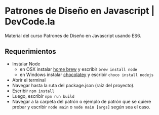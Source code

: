 # Patrones de Diseño en Javascript | DevCode.la
Material del curso Patrones de Diseño en Javascript usando ES6.

## Requerimientos

- Instalar Node
	- en OSX instalar [home brew](http://brew.sh/) y escribir `brew install node`
	- en Windows instalar [chocolatey](https://chocolatey.org/) y escribir `choco install nodejs`
- Abrir el terminal
- Navegar hasta la ruta del package.json (raíz del proyecto).
- Escribir `npm install`
- Luego, escribir `npm run build`
- Navegar a la carpeta del patrón o ejemplo de patrón que se quiere probar y escribir `node main` o `node main [args]` según sea el caso.

